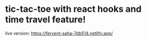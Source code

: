 # tic-tac-toe with react hooks and time travel feature!
live version: https://fervent-saha-7db514.netlify.app/
